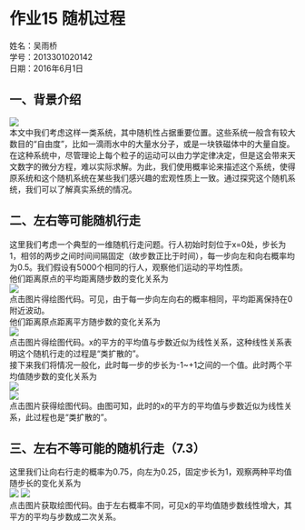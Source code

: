 # 作业15 随机过程  
姓名：吴雨桥  
学号：2013301020142  
日期：2016年6月1日  
## 一、背景介绍  
![](http://www.anystandards.com/uploads/allimg/151104/1J24W527-6.jpg)  
本文中我们考虑这样一类系统，其中随机性占据重要位置。这些系统一般含有较大数目的“自由度”，比如一滴雨水中的大量水分子，或是一块铁磁体中的大量自旋。  
在这种系统中，尽管理论上每个粒子的运动可以由力学定律决定，但是这会带来天文数字的微分方程，难以实际求解。为此，我们使用概率论来描述这个系统，使得原系统和这个随机系统在某些我们感兴趣的宏观性质上一致。通过探究这个随机系统，我们可以了解真实系统的情况。  
## 二、左右等可能随机行走  
这里我们考虑一个典型的一维随机行走问题。行人初始时刻位于x=0处，步长为1，相邻的两步之间时间间隔固定（故步数正比于时间），每一步向左和向右概率均为0.5。我们假设有5000个相同的行人，观察他们运动的平均性质。  
他们距离原点的平均距离随步数的变化关系为  
[![](https://raw.githubusercontent.com/wuyuqiao/computationalphysics_N2013301020142/master/Ex-15/random%201.png)](https://raw.githubusercontent.com/wuyuqiao/computationalphysics_N2013301020142/master/Ex-15/random%20walk%201.py)  
点击图片得绘图代码。可见，由于每一步向左向右的概率相同，平均距离保持在0附近波动。  
他们距离原点距离平方随步数的变化关系为  
[![](https://raw.githubusercontent.com/wuyuqiao/computationalphysics_N2013301020142/master/Ex-15/random%202.png)](https://raw.githubusercontent.com/wuyuqiao/computationalphysics_N2013301020142/master/Ex-15/random%20walk%202.py)  
点击图片得绘图代码。x的平方的平均值与步数近似为线性关系，这种线性关系表明这个随机行走的过程是“类扩散的”。  
接下来我们将情况一般化，此时每一步的步长为-1~+1之间的一个值。此时两个平均值随步数的变化关系为  
[![](https://raw.githubusercontent.com/wuyuqiao/computationalphysics_N2013301020142/master/Ex-15/random%203.png)](https://raw.githubusercontent.com/wuyuqiao/computationalphysics_N2013301020142/master/Ex-15/random%20walk%203.py)  
[![](https://raw.githubusercontent.com/wuyuqiao/computationalphysics_N2013301020142/master/Ex-15/random%204.png)](https://raw.githubusercontent.com/wuyuqiao/computationalphysics_N2013301020142/master/Ex-15/random%20walk%204.py)  
点击图片获得绘图代码。由图可知，此时的x的平方的平均值与步数近似为线性关系，此过程也是“类扩散的”。  
## 三、左右不等可能的随机行走（7.3）  
这里我们让向右行走的概率为0.75，向左为0.25，固定步长为1，观察两种平均值随步长的变化关系为  
[![](https://raw.githubusercontent.com/wuyuqiao/computationalphysics_N2013301020142/master/Ex-15/random%205.png)](https://raw.githubusercontent.com/wuyuqiao/computationalphysics_N2013301020142/master/Ex-15/random%20walk%205.py) 
[![](https://raw.githubusercontent.com/wuyuqiao/computationalphysics_N2013301020142/master/Ex-15/random%206.png)](https://raw.githubusercontent.com/wuyuqiao/computationalphysics_N2013301020142/master/Ex-15/random%20walk%206.py)  
点击图片获取绘图代码。由于左右概率不同，可见x的平均值随步数线性增大，其平方的平均与步数成二次关系。  
